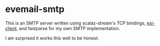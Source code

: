 # evemail-smtp

This is an SMTP server written using scalaz-stream's TCP bindings, [esi-client](https://github.com/xxpizzaxx/esi-client), and fastparse for my own SMTP implementation.

I am surprised it works this well to be honest.
